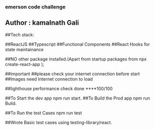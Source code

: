 ### emerson code challenge

## Author : kamalnath Gali

##Tech stack:

##ReactJS
##Typescript
##Functional Components
##React Hooks for state maintainance


##NO other package installed.(Apart from startup packages from npx create-react-app );

##important
##please check your internet connection before start
##Images need Internet connection to load


##lighthouse performance check done ****100/100

##To Start the dev app npm run start.
##To Build the Prod app npm run Build.

##To Run the test Cases npm run test


##Wrote Basic test cases using testing-library/react.

